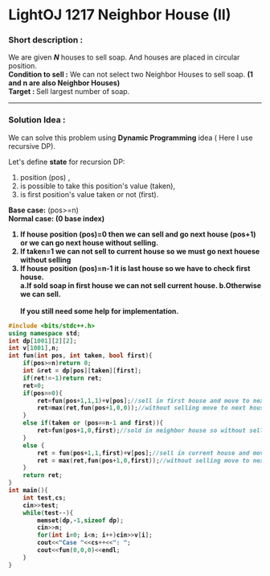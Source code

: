 <h1>LightOJ 1217 Neighbor House (II)</h1>

<h3>Short description :</h3>
We are given <b><i>N</i></b> houses to sell soap. And houses are placed in circular position. <br>
<b>Condition to sell :</b> We can not select two Neighbor Houses to sell soap. <b>(1 and n are also Neighbor Houses)</b><br>
<b>Target : </b> Sell largest number of soap.<br><hr>
<h3>Solution Idea :</h3>
We can solve this problem using <b>Dynamic Programming</b> idea ( Here I use recursive DP).

Let's define <b>state</b> for recursion DP:</br>
1. position (pos) , 
2. is possible to take this position's value (taken),
3. is first position's value taken or not (first).

<b>Base case:</b> (pos>=n)<br>
<b>Normal case: (0 base index)<br> 
1. If house position (pos)=0 then we can sell and go next house (pos+1) or we can go next house without selling.
2. If taken=1 we can not sell to current house so we must go next houese without selling
3. If house position (pos)=n-1 it is last house so we have to check first house.<br>
    a.If sold soap in first house we can not sell current house.
    b.Otherwise we can sell.
<br><br>
If you still need some help for implementation. <br>
```c++
#include <bits/stdc++.h>
using namespace std;
int dp[1001][2][2];
int v[1001],n;
int fun(int pos, int taken, bool first){
    if(pos>=n)return 0;
    int &ret = dp[pos][taken][first];
    if(ret!=-1)return ret;
    ret=0;
    if(pos==0){
        ret=fun(pos+1,1,1)+v[pos];//sell in first house and move to next house
        ret=max(ret,fun(pos+1,0,0));//without selling move to next house
    }
    else if(taken or (pos==n-1 and first)){
        ret=fun(pos+1,0,first);//sold in neighbor house so without selling move to next house
    }
    else {
        ret = fun(pos+1,1,first)+v[pos];//sell in current house and move to next house
        ret = max(ret,fun(pos+1,0,first));//without selling move to next house
    }
    return ret;
}
int main(){
    int test,cs;
    cin>>test;
    while(test--){
        memset(dp,-1,sizeof dp);
        cin>>n;
        for(int i=0; i<n; i++)cin>>v[i];
        cout<<"Case "<<cs++<<": ";
        cout<<fun(0,0,0)<<endl;
    }
}
```